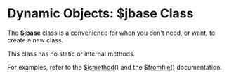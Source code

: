 # Dynamic Objects: $jbase Class

<PageHeader />

The **$jbase** class is a convenience for when you don't need, or want, to create a new class.

This class has no static or internal methods.

For examples, refer to the [\$ismethod()](./../method-$ismethod%28%29-&-$hasmethod%28%29) and the [\$fromfile()](./../method-$fromfile%28%29) documentation.

  
<PageFooter />
